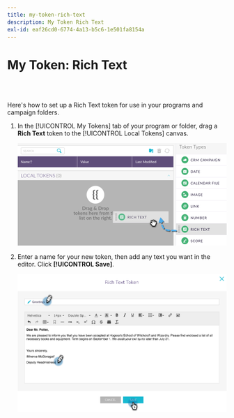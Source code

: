 ```yaml
---
title: my-token-rich-text
description: My Token Rich Text
exl-id: eaf26cd0-6774-4a13-b5c6-1e501fa8154a
---
```

# My Token: Rich Text

<br>&nbsp;

Here's how to set up a Rich Text token for use in your programs and campaign folders.

1. In the [!UICONTROL My Tokens] tab of your program or folder, drag a **Rich Text** token to the [!UICONTROL Local Tokens] canvas.

   ![Image One](/help/sky/assets/my-tokens/my-token-rich-text/my-token-rich-text-1.png)

1. Enter a name for your new token, then add any text you want in the editor. Click **[!UICONTROL Save]**.

   ![Image Two](/help/sky/assets/my-tokens/my-token-rich-text/my-token-rich-text-2.png)
